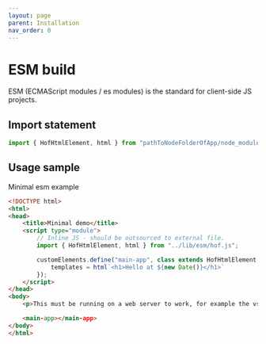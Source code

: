 ```yaml
---
layout: page
parent: Installation
nav_order: 0
---
```


# ESM build

ESM (ECMAScript modules / es modules) is the standard for client-side JS projects.

## Import statement

```js
import { HofHtmlElement, html } from "pathToNodeFolderOfApp/node_modules/@hofjs/hofjs/lib/esm/hof";
```

## Usage sample

Minimal esm example

```html
<!DOCTYPE html>
<html>
<head>
    <title>Minimal demo</title>
    <script type="module">
        // Inline JS - should be outsourced to external file.      
        import { HofHtmlElement, html } from "../lib/esm/hof.js";

        customElements.define("main-app", class extends HofHtmlElement {
            templates = html`<h1>Hello at ${new Date()}</h1>`
        });
    </script>
</head>
<body>
    <p>This must be running on a web server to work, for example the vscode live server.</p>

    <main-app></main-app>
</body>
</html>
```